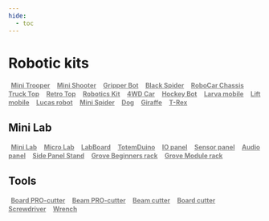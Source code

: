 ```yaml
---
hide:
  - toc
---
```


# Robotic kits

<style>
a.cover {
    padding:5px!important;
    color:grey!important;
    text-align:center!important;
    font-weight:bold!important;
    font-size:0.9em!important;
}
</style>

<div class="grid" style="grid-template-columns: repeat(auto-fit, minmax(min(100%, 6rem), 1fr))">
    <a href="robotics-kits/#mini-trooper" class="card cover"><img alt="" src="../assets/images/products/kits/mini-trooper.jpg">Mini Trooper</a>
    <a href="robotics-kits/#mini-shooter" class="card cover"><img alt="" src="../assets/images/products/kits/mini-shooter.jpg">Mini Shooter</a>
    <a href="robotics-kits/#gripper-bot" class="card cover"><img alt="" src="../assets/images/products/kits/gripper-bot.jpg">Gripper Bot</a>
    <a href="robotics-kits/#black-spider" class="card cover"><img alt="" src="../assets/images/products/kits/black-spider.jpg">Black Spider</a>
    <a href="robotics-kits/#robocar-chassis" class="card cover"><img alt="" src="../assets/images/products/kits/robocar-chassis.jpg">RoboCar Chassis</a>
    <a href="robotics-kits/#truck-top" class="card cover"><img alt="" src="../assets/images/products/kits/truck-top-for-robocar.jpg">Truck Top</a>
    <a href="robotics-kits/#retro-top" class="card cover"><img alt="" src="../assets/images/products/kits/retro-top-for-robocar.jpg">Retro Top</a>
    <a href="robotics-kits/#robotics-kit" class="card cover"><img alt="" src="../assets/images/products/kits/robotics-kit.jpg">Robotics Kit</a>
    <a href="robotics-kits/#4wd-car" class="card cover"><img alt="" src="../assets/images/products/kits/4wd.jpg">4WD Car</a>
    <a href="robotics-kits/#hockey-bot" class="card cover"><img alt="" src="../assets/images/products/kits/hockey-bot.jpg">Hockey Bot</a>
    <a href="robotics-kits/#larva-mobile" class="card cover"><img alt="" src="../assets/images/products/kits/larvamobile.jpg">Larva mobile</a>
    <a href="robotics-kits/#lift-mobile" class="card cover"><img alt="" src="../assets/images/products/kits/lift-mobile.jpg">Lift mobile</a>
    <a href="robotics-kits/#lucas-robot" class="card cover"><img alt="" src="../assets/images/products/kits/lucas-robot.jpg">Lucas robot</a>
    <a href="robotics-kits/#mini-spider" class="card cover"><img alt="" src="../assets/images/products/kits/mini-spider.jpg">Mini Spider</a>
    <a href="robotics-kits/#dog" class="card cover"><img alt="" src="../assets/images/products/kits/doggo.jpg">Dog</a>
    <a href="robotics-kits/#giraffe" class="card cover"><img alt="" src="../assets/images/products/kits/giraffe.jpg">Giraffe</a>
    <a href="robotics-kits/#t-rex" class="card cover"><img alt="" src="../assets/images/products/kits/t-rex.jpg">T-Rex</a>
</div>

## Mini Lab

<div class="grid" style="grid-template-columns: repeat(auto-fit, minmax(min(100%, 6rem), 1fr))">
    <a href="../mini-lab/" class="card cover"><img loading="lazy" alt="" src="../assets/images/products/kits/mini-lab.jpg">Mini Lab</a>
    <a href="../totemduino/micro-lab/" class="card cover"><img loading="lazy" alt="" src="../assets/images/products/kits/micro-lab.jpg">Micro Lab</a>
    <a href="../labboard/" class="card cover"><img loading="lazy" alt="" src="../assets/images/products/electronics/labboard.jpg">LabBoard</a>
    <a href="../totemduino/" class="card cover"><img loading="lazy" alt="" src="../assets/images/products/electronics/totemduino-v2.0.jpg">TotemDuino</a>
    <a href="../side-panels/io-panel/" class="card cover"><img loading="lazy" alt="" src="../assets/images/products/electronics/io-side-panel.jpg">IO panel</a>
    <a href="../side-panels/sensor-panel/" class="card cover"><img loading="lazy" alt="" src="../assets/images/products/electronics/sensor-side-panel.jpg">Sensor panel</a>
    <a href="../side-panels/audio-panel/" class="card cover"><img loading="lazy" alt="" src="../assets/images/products/electronics/audio-side-panel.jpg">Audio panel</a>
    <a href="../side-panels/#stand-assembly" class="card cover"><img loading="lazy" alt="" src="../assets/images/products/kits/side-panel-stand.jpg">Side Panel Stand</a>
    <a href="https://totemmaker.net/wp-content/uploads/2021/11/grove-modules-rack-instructions-v.1.1.pdf" class="card cover"><img loading="lazy" alt="" src="../assets/images/products/kits/grove-beginners-rack.jpg">Grove Beginners rack</a>
    <a href="https://totemmaker.net/wp-content/uploads/2021/11/grove-modules-rack-instructions-v.1.1.pdf" class="card cover"><img loading="lazy" alt="" src="../assets/images/products/kits/grove-module-rack.jpg">Grove Module rack</a>
</div>

## Tools

<div class="grid" style="grid-template-columns: repeat(auto-fit, minmax(min(100%, 6rem), 1fr))">
    <a href="board-cutters/#board-pro-cutter" class="card cover"><img loading="lazy" alt="" src="../assets/images/products/tools/board-pro-cutter.jpg">Board PRO-cutter</a>
    <a href="beam-cutters/#pro-cutter" class="card cover"><img loading="lazy" alt="" src="../assets/images/products/tools/beam-pro-cutter.jpg">Beam PRO-cutter</a>
    <a href="beam-cutters/#beam-cutter" class="card cover"><img loading="lazy" alt="" src="../assets/images/products/tools/beam-cutter.jpg">Beam cutter</a>
    <a href="board-cutters/#board-cutter" class="card cover"><img loading="lazy" alt="" src="../assets/images/products/tools/board-cutter.jpg">Board cutter</a>
    <a href="screwdrivers/#totem-screwdriver" class="card cover"><img loading="lazy" alt="" src="../assets/images/products/tools/magnetic-screwdriver.jpg">Screwdriver</a>
    <a href="screwdrivers/#totem-wrench" class="card cover"><img loading="lazy" alt="" src="../assets/images/products/tools/totem-wrench.jpg">Wrench</a>
</div>
